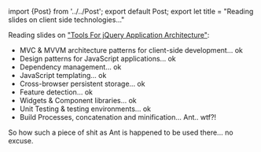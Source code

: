 import {Post} from '../../Post';
export default Post;
export let title = "Reading slides on client side technologies..."

Reading slides on ["Tools For jQuery Application Architecture"][1]:

  * MVC & MVVM architecture patterns for client-side development... ok
  * Design patterns for JavaScript applications... ok
  * Dependency management... ok
  * JavaScript templating... ok
  * Cross-browser persistent storage... ok
  * Feature detection... ok
  * Widgets & Component libraries... ok
  * Unit Testing & testing environments... ok
  * Build Processes, concatenation and minification... Ant.. wtf?!

So how such a piece of shit as Ant is happened to be used there... no excuse.

[1]: http://addyosmani.com/toolsforjqueryapparchitecture/
